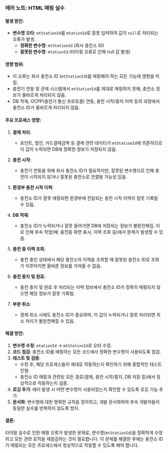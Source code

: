 
### 에러 노트: HTML 매핑 실수

#### 발생 원인:

- **변수명 오타**: `mtStationId`를 `mtationId`로 잘못 입력하여 값이 `null`로 처리되는 오류가 발생.
    - **정확한 변수명**: `mtStationId` (회사 충전소 ID)
    - **잘못된 변수명**: `mtationId` (타이핑 오류로 인해 null 값 발생)

#### 영향 범위:

- 이 오류는 회사 충전소 ID (`mtStationId`)를 매핑해야 하는 모든 기능에 영향을 미침.
- 충전기 연동 및 관제 시스템에서 `mtStationId`를 제대로 매핑하지 못해, 충전소 정보가 올바르게 처리되지 않음.
- DB 적재, OCPP(충전기 통신 프로토콜) 연동, 충전 시작/중지 이력 등의 과정에서 충전소 ID가 올바르게 처리되지 않음.

#### 주요 프로세스 영향:

1. **결제 처리**:
    
    - 포인트, 할인, 카드결제금액 등 결제 관련 데이터가 `mtStationId`에 의존하므로 이 값이 누락되면 DB에 정확한 정보가 저장되지 않음.
2. **충전 시작**:
    
    - 충전기 연동을 위해 회사 충전소 ID가 필요하지만, 잘못된 변수명으로 인해 충전이 시작되지 않거나 잘못된 충전소로 연결될 가능성 있음.
3. **환경부 충전 시작 이력**:
    
    - 충전소 ID가 잘못 매핑되면 환경부에 전달되는 충전 시작 이력이 잘못 기록될 수 있음.
4. **DB 적재**:
    
    - 충전소 ID가 누락되거나 잘못 들어가면 DB에 저장되는 정보가 불완전해짐. 이로 인해 후속 작업(예: 충전중 화면 표시, 이력 조회 등)에서 문제가 발생할 수 있음.
5. **충전 중 이력 조회**:
    
    - 충전 중인 상태에서 해당 충전소의 이력을 조회할 때 잘못된 충전소 ID로 조회가 이루어지면 올바른 정보를 가져올 수 없음.
6. **충전 중지 및 완료**:
    
    - 충전 중지 및 완료 후 처리되는 이력 정보에서 충전소 ID가 정확히 매핑되지 않으면 해당 정보가 잘못 기록됨.
7. **부분 취소**:
    
    - 결제 취소 시에도 충전소 ID가 중요하며, 이 값이 누락되거나 잘못 처리되면 취소 처리가 불완전해질 수 있음.

#### 해결 방안:

1. **변수명 수정**: `mtationId` → `mtStationId`로 오타 수정.
2. **코드 점검**: 충전소 ID를 매핑하는 모든 코드에서 정확한 변수명이 사용되도록 점검.
3. **테스트 및 검증**:
    - 수정 후, 해당 프로세스들이 제대로 작동하는지 확인하기 위해 종합적인 테스트 진행.
    - 충전소 ID 매핑과 관련된 모든 경로(결제, 충전 시작/중지, DB 저장 등)에서 정상적으로 작동하는지 검증.
4. **로깅 추가**: 에러 발생 시 어떤 변수명이 사용되었는지 확인할 수 있도록 로깅 기능 추가.
5. **문서화**: 변수명에 대한 명확한 규칙을 정의하고, 개발 문서화하여 후속 개발자들이 동일한 실수를 반복하지 않도록 방지.

#### 결론:

타이핑 실수로 인한 매핑 오류가 발생한 문제로, 변수명(`mtStationId`)을 정확하게 수정하고 모든 관련 로직을 재점검하는 것이 필요합니다. 이 문제를 해결한 후에는 충전소 ID가 매핑되는 모든 프로세스에서 정상적으로 작동할 수 있도록 해야 합니다.